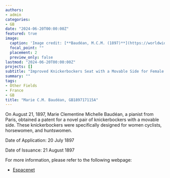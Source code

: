 ```yaml
---
authors:
- admin
categories:
- GB
date: "2024-06-20T00:00:00Z"
featured: true
image:
  caption: 'Image credit: [**Baudéan, M.C.M. (1897)**](https://worldwide.espacenet.com/patent/search/family/032135189/publication/GB189717115A?q=pn%3DGB189717115A)'
  focal_point: ""
  placement: 2
  preview_only: false
lastmod: "2024-06-20T00:00:00Z"
projects: []
subtitle: "Improved Knickerbockers Seat with a Movable Side for Female Cyclists, Horsewomen, Huntswomen, and the like."
summary: ""
tags:
- Other Fields
- France 
- GB 
title: "Marie C.M. Baudéan, GB189717115A"
---
```

On August 21, 1897, Marie Clementine Michelle Baudéan, a pianist from Paris, obtained a patent for a novel pair of knickerbockers with a movable side. These knickerbockers were specifically designed for women cyclists, horsewomen, and huntswomen. 

Date of Application: 20 July 1897 

Date of Issuance: 21 August 1897

For more information, please refer to the following webpage: 

- [Espacenet](https://worldwide.espacenet.com/patent/search/family/032135189/publication/GB189717115A?q=pn%3DGB189717115A)
